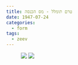 ```yaml
---
title: טרם תומלל - מס הכנסה
date: 1947-07-24
categories:
  - form
tags:
  - zeev
---
```


<figure class="half">
    <a  href="/pupko-papers/assets/images/1947-07-24-income-tax-1.jpg">
    <img src="/pupko-papers/assets/images/1947-07-24-income-tax-1.jpg"></a>
    <a  href="/pupko-papers/assets/images/1947-07-24-income-tax-2.jpg">
    <img src="/pupko-papers/assets/images/1947-07-24-income-tax-2.jpg"></a>
</figure>

